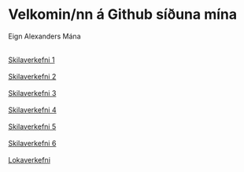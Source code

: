 
<html>
    <head>
            <link rel="stylesheet" href="efnisyfirlit/efnisyfirlit.css.css">
    </head>
    <body>
        <h1>Velkomin/nn á Github síðuna mína</h1>
        <p>Eign Alexanders Mána</p>
            <br>
                <a href="skilaverkefni_1/skilaverkefni_1.html">Skilaverkefni 1</a>
            <br>
            <br>
                <a href="skilaverkefni_2/skilaverkefni_2.html">Skilaverkefni 2</a>
            <br>
            <br>
                <a href="skilaverkefni_3/skilaverkefni_3.html">Skilaverkefni 3</a>
            <br>
            <br>
                <a href="skilaverkefni_4/skilaverkefni_4.html">Skilaverkefni 4</a>
            <br>
            <br>
                <a href="skilaverkefni_5/skilaverkefni_5.html">Skilaverkefni 5</a>  
            <br> 
            <br>
                <a href="skilaverkefni_6/skilaverkefni_6.html">Skilaverkefni 6</a>  
            <br> 
            <br>
                <a href="lokaverkefni.html/lokaverkefni.html">Lokaverkefni</a>
            <br>
            <br>
   </body>
</html>

